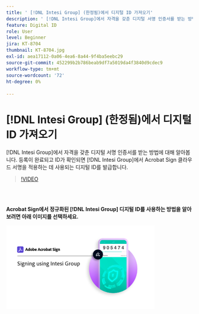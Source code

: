 ```yaml
---
title: ' [!DNL Intesi Group] (한정됨)에서 디지털 ID 가져오기'
description: ' [!DNL Intesi Group]에서 자격을 갖춘 디지털 서명 인증서를 받는 방법에 대해 알아보십시오.'
feature: Digital ID
role: User
level: Beginner
jira: KT-8704
thumbnail: KT-8704.jpg
exl-id: aea17112-0a06-4ea6-8a44-9f4ba5eebc29
source-git-commit: 452299b2b786beab9df7a5019da4f3840d9cdec9
workflow-type: tm+mt
source-wordcount: '72'
ht-degree: 0%

---
```


# [!DNL Intesi Group] (한정됨)에서 디지털 ID 가져오기

[!DNL Intesi Group]에서 자격을 갖춘 디지털 서명 인증서를 받는 방법에 대해 알아봅니다. 등록이 완료되고 ID가 확인되면 [!DNL Intesi Group]에서 Acrobat Sign 클라우드 서명을 적용하는 데 사용되는 디지털 ID를 발급합니다.

>[!VIDEO](https://video.tv.adobe.com/v/337064?quality=12&learn=on&hidetitle=true)

<br> 

**Acrobat Sign에서 정규화된 [!DNL Intesi Group] 디지털 ID를 사용하는 방법을 알아보려면 아래 이미지를 선택하세요.**

[![이미지](assets/IntesiSign_400.png)](intesi-sign.md)

